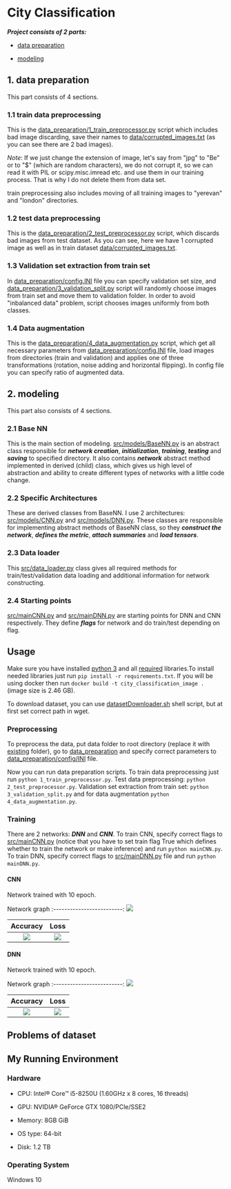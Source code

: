 # City Classification

***Project consists of 2 parts:***

* [data preparation](https://github.com/lev1khachatryan/CityClassification/tree/master/data_preparation)

* [modeling](https://github.com/lev1khachatryan/CityClassification/tree/master/src)

## 1. data preparation

This part consists of 4 sections.

### 1.1 train data preprocessing

This is the [data_preparation/1_train_preprocessor.py](https://github.com/lev1khachatryan/CityClassification/blob/master/data_preparation/1_train_preprocessor.py) script which includes bad image discarding, save their names to [data/corrupted_images.txt](https://github.com/lev1khachatryan/CityClassification/blob/master/data/corrupted_images.txt) (as you can see there are 2 bad images).

*Note*: If we just change the extension of image, let's say from "jpg" to "Be" or to "$" (which are random characters), we do not corrupt it, so we can read it with PIL or scipy.misc.imread etc. and use them in our training process. That is why I do not delete them from data set.

train preprocessing also includes moving of all training images to "yerevan" and "london" directories.

### 1.2 test data preprocessing

This is the [data_preparation/2_test_preprocessor.py](https://github.com/lev1khachatryan/CityClassification/blob/master/data_preparation/2_test_preprocessor.py) script, which discards bad images from test dataset. As you can see, here we have 1 corrupted image as well as in train dataset [data/corrupted_images.txt](https://github.com/lev1khachatryan/CityClassification/blob/master/data/corrupted_images.txt).

### 1.3 Validation set extraction from train set

In [data_preparation/config.INI](https://github.com/lev1khachatryan/CityClassification/blob/master/data_preparation/config.INI) file you can specify validation set size, and [data_preparation/3_validation_split.py](https://github.com/lev1khachatryan/CityClassification/blob/master/data_preparation/3_validation_split.py) script will randomly choose images from train set and move them to validation folder. In order to avoid "inbalanced data" problem, script chooses images uniformly from both classes.

### 1.4 Data augmentation

This is the [data_preparation/4_data_augmentation.py](https://github.com/lev1khachatryan/CityClassification/blob/master/data_preparation/4_data_augmentation.py) script, which get all necessary parameters from [data_preparation/config.INI](https://github.com/lev1khachatryan/CityClassification/blob/master/data_preparation/config.INI) file, load images from directories (train and validation) and applies one of three transformations (rotation, noise adding and horizontal flipping). In config file you can specify ratio of augmented data.


## 2. modeling

This part also consists of 4 sections.

### 2.1 Base NN

This is the main section of modeling. [src/models/BaseNN.py](https://github.com/lev1khachatryan/CityClassification/blob/master/src/models/BaseNN.py) is an abstract class responsible for ***network creation***, ***initialization***, ***training***, ***testing*** and ***saving*** to specified directory. It also contains ***network*** abstract method implemented in derived (child) class, which gives us high level of abstraction and ability to create different types of networks with a little code change.

### 2.2 Specific Architectures

These are derived classes from BaseNN. I use 2 architectures: [src/models/CNN.py](https://github.com/lev1khachatryan/CityClassification/blob/master/src/models/CNN.py) and [src/models/DNN.py](https://github.com/lev1khachatryan/CityClassification/blob/master/src/models/DNN.py). These classes are responsible for implementing abstract methods of BaseNN class, so they ***construct the network***, ***defines the metric***, ***attach summaries*** and ***load tensors***.

### 2.3 Data loader

This [src/data_loader.py](https://github.com/lev1khachatryan/CityClassification/blob/master/src/data_loader.py) class gives all required methods for train/test/validation data loading and additional information for network constructing.

### 2.4 Starting points

[src/mainCNN.py](https://github.com/lev1khachatryan/CityClassification/blob/master/src/mainCNN.py) and [src/mainDNN.py](https://github.com/lev1khachatryan/CityClassification/blob/master/src/mainDNN.py) are starting points for DNN and CNN respectively. They define ***flags*** for network and do train/test depending on flag.


## Usage

Make sure you have installed [python 3](https://www.python.org/download/releases/3.0/) and all [required](https://github.com/lev1khachatryan/CityClassification/blob/master/requirements.txt) libraries.To install needed libraries just run `pip install -r requirements.txt`. If you will be using docker then run `docker build -t city_classification_image .` (image size is 2.46 GB).

To download dataset, you can use [datasetDownloader.sh](https://github.com/lev1khachatryan/CityClassification/blob/master/datasetDownloader.sh) shell script, but at first set correct path in wget.

### Preprocessing

To preprocess the data, put data folder to root directory (replace it with [existing](https://github.com/lev1khachatryan/CityClassification/tree/master/data) folder), go to [data_preparation](https://github.com/lev1khachatryan/CityClassification/tree/master/data_preparation) and specify correct parameters to [data_preparation/config/INI](https://github.com/lev1khachatryan/CityClassification/blob/master/data_preparation/config.INI) file.

Now you can run data preparation scripts. To train data preprocessing just run `python 1_train_preprocessor.py`. Test data preprocessing: `python 2_test_preprocessor.py`. Validation set extraction from train set: `python 3_validation_split.py` and for data augmentation `python 4_data_augmentation.py`. 

### Training

There are 2 networks: ***DNN*** and ***CNN***. To train CNN, specify correct flags to [src/mainCNN.py](https://github.com/lev1khachatryan/CityClassification/blob/master/src/mainCNN.py) (notice that you have to set train flag True which defines whether to train the network or make inference) and run `python mainCNN.py`. To train DNN, specify correct flags to [src/mainDNN.py](https://github.com/lev1khachatryan/CityClassification/blob/master/src/mainDNN.py) file and run `python mainDNN.py`.

#### CNN

Network trained with 10 epoch.

Network graph
:-------------------------:
![](assets/graphCNN.png)

Accuracy                   |  Loss
:-------------------------:|:-------------------------:
![](assets/accuracyCNN.png)|  ![](assets/lossCNN.png)


#### DNN

Network trained with 10 epoch.

Network graph
:-------------------------:
![](assets/graphDNN.png)

Accuracy                   |  Loss
:-------------------------:|:-------------------------:
![](assets/accuracyDNN.png)|  ![](assets/lossDNN.png)



## Problems of dataset




## My Running Environment

### Hardware

* CPU: Intel® Core™ i5-8250U (1.60GHz x 8 cores, 16 threads)

* GPU: NVIDIA® GeForce GTX 1080/PCle/SSE2

* Memory: 8GB GiB

* OS type: 64-bit

* Disk: 1.2 TB


### Operating System

Windows 10
